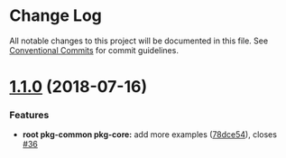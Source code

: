 # Change Log

All notable changes to this project will be documented in this file.
See [Conventional Commits](https://conventionalcommits.org) for commit guidelines.

<a name="1.1.0"></a>
# [1.1.0](https://github.com/narr/narr-material-ui/compare/narr-material-ui-core@1.0.0...narr-material-ui-core@1.1.0) (2018-07-16)


### Features

* **root pkg-common pkg-core:** add more examples ([78dce54](https://github.com/narr/narr-material-ui/commit/78dce54)), closes [#36](https://github.com/narr/narr-material-ui/issues/36)
